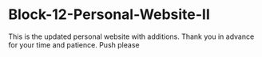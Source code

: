 # Block-12-Personal-Website-II

This is the updated personal website with additions.  Thank you in advance for your time and patience. Push please 